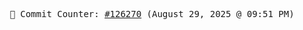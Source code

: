 <p align="center">
    <samp>
        📮 Commit Counter: <a href="https://github.com/Javascript-void0/Javascript-void0/commits/main">#126270</a> (August 29, 2025 @ 09:51 PM)
    </samp>
</p>